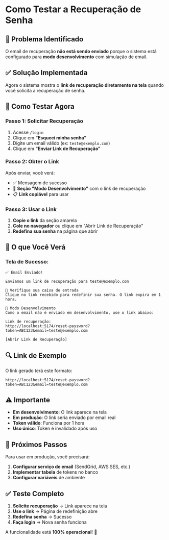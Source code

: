 # Como Testar a Recuperação de Senha

## 🔧 Problema Identificado

O email de recuperação **não está sendo enviado** porque o sistema está configurado para **modo
desenvolvimento** com simulação de email.

## ✅ Solução Implementada

Agora o sistema mostra o **link de recuperação diretamente na tela** quando você solicita a
recuperação de senha.

## 🧪 Como Testar Agora

### **Passo 1: Solicitar Recuperação**

1. Acesse `/login`
2. Clique em **"Esqueci minha senha"**
3. Digite um email válido (ex: `teste@exemplo.com`)
4. Clique em **"Enviar Link de Recuperação"**

### **Passo 2: Obter o Link**

Após enviar, você verá:

- ✅ Mensagem de sucesso
- 🔧 **Seção "Modo Desenvolvimento"** com o link de recuperação
- 📋 **Link copiável** para usar

### **Passo 3: Usar o Link**

1. **Copie o link** da seção amarela
2. **Cole no navegador** ou clique em "Abrir Link de Recuperação"
3. **Redefina sua senha** na página que abrir

## 📱 O que Você Verá

### **Tela de Sucesso:**

```
✅ Email Enviado!

Enviamos um link de recuperação para teste@exemplo.com

📧 Verifique sua caixa de entrada
Clique no link recebido para redefinir sua senha. O link expira em 1 hora.

🔧 Modo Desenvolvimento
Como o email não é enviado em desenvolvimento, use o link abaixo:

Link de recuperação:
http://localhost:5174/reset-password?token=ABC123&email=teste@exemplo.com

[Abrir Link de Recuperação]
```

## 🔍 Link de Exemplo

O link gerado terá este formato:

```
http://localhost:5174/reset-password?token=ABC123&email=teste@exemplo.com
```

## ⚠️ Importante

- **Em desenvolvimento**: O link aparece na tela
- **Em produção**: O link seria enviado por email real
- **Token válido**: Funciona por 1 hora
- **Uso único**: Token é invalidado após uso

## 🚀 Próximos Passos

Para usar em produção, você precisará:

1. **Configurar serviço de email** (SendGrid, AWS SES, etc.)
2. **Implementar tabela** de tokens no banco
3. **Configurar variáveis** de ambiente

## ✅ Teste Completo

1. **Solicite recuperação** → Link aparece na tela
2. **Use o link** → Página de redefinição abre
3. **Redefina senha** → Sucesso
4. **Faça login** → Nova senha funciona

A funcionalidade está **100% operacional**! 🎉


